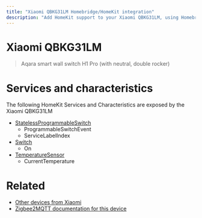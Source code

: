 ```yaml
---
title: "Xiaomi QBKG31LM Homebridge/HomeKit integration"
description: "Add HomeKit support to your Xiaomi QBKG31LM, using Homebridge, Zigbee2MQTT and homebridge-z2m."
---
```

<!---
This file has been GENERATED using src/docgen/docgen.ts
DO NOT EDIT THIS FILE MANUALLY!
-->
# Xiaomi QBKG31LM
> Aqara smart wall switch H1 Pro (with neutral, double rocker)


# Services and characteristics
The following HomeKit Services and Characteristics are exposed by
the Xiaomi QBKG31LM

* [StatelessProgrammableSwitch](../../action.md)
  * ProgrammableSwitchEvent
  * ServiceLabelIndex
* [Switch](../../switch.md)
  * On
* [TemperatureSensor](../../sensors.md)
  * CurrentTemperature


# Related
* [Other devices from Xiaomi](../index.md#xiaomi)
* [Zigbee2MQTT documentation for this device](https://www.zigbee2mqtt.io/devices/QBKG31LM.html)